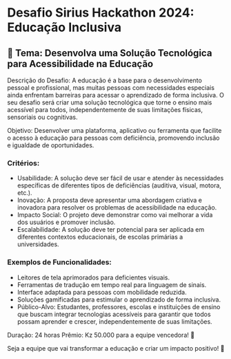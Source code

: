 # Desafio Sirius Hackathon 2024: Educação Inclusiva

## 🎯 Tema: Desenvolva uma Solução Tecnológica para Acessibilidade na Educação

Descrição do Desafio: A educação é a base para o desenvolvimento pessoal e profissional, mas muitas pessoas com necessidades especiais ainda enfrentam barreiras para acessar o aprendizado de forma inclusiva. O seu desafio será criar uma solução tecnológica que torne o ensino mais acessível para todos, independentemente de suas limitações físicas, sensoriais ou cognitivas.

Objetivo: Desenvolver uma plataforma, aplicativo ou ferramenta que facilite o acesso à educação para pessoas com deficiência, promovendo inclusão e igualdade de oportunidades.

### Critérios:

- Usabilidade: A solução deve ser fácil de usar e atender às necessidades específicas de diferentes tipos de deficiências (auditiva, visual, motora, etc.).
- Inovação: A proposta deve apresentar uma abordagem criativa e inovadora para resolver os problemas de acessibilidade na educação.
- Impacto Social: O projeto deve demonstrar como vai melhorar a vida dos usuários e promover inclusão.
- Escalabilidade: A solução deve ter potencial para ser aplicada em diferentes contextos educacionais, de escolas primárias a universidades.
  
### Exemplos de Funcionalidades:

- Leitores de tela aprimorados para deficientes visuais.
- Ferramentas de tradução em tempo real para linguagem de sinais.
- Interface adaptada para pessoas com mobilidade reduzida.
- Soluções gamificadas para estimular o aprendizado de forma inclusiva.
- Público-Alvo: Estudantes, professores, escolas e instituições de ensino que buscam integrar tecnologias acessíveis para garantir que todos possam aprender e crescer, independentemente de suas limitações.

Duração: 24 horas
Prêmio: Kz 50.000 para a equipe vencedora! 🎉

Seja a equipe que vai transformar a educação e criar um impacto positivo! 🚀
